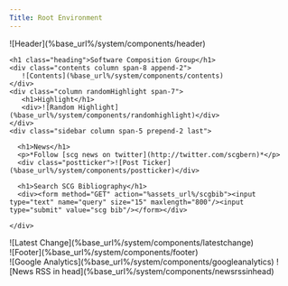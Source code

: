 ```yaml
---
Title: Root Environment
---
```


<div class="container">
  ![Header](%base_url%/system/components/header)
  <div class="column span-24 last mainbody">

    <h1 class="heading">Software Composition Group</h1>
    <div class="contents column span-8 append-2">
       ![Contents](%base_url%/system/components/contents)
    </div>
    <div class="column randomHighlight span-7">
       <h1>Highlight</h1>
       <div>![Random Highlight](%base_url%/system/components/randomhighlight)</div>
    </div>
    <div class="sidebar column span-5 prepend-2 last">

      <h1>News</h1>
      <p>*Follow [scg news on twitter](http://twitter.com/scgbern)*</p>
      <div class="postticker">![Post Ticker](%base_url%/system/components/postticker)</div>

      <h1>Search SCG Bibliography</h1>
      <div><form method="GET" action="%assets_url%/scgbib"><input type="text" name="query" size="15" maxlength="800"/><input type="submit" value="scg bib"/></form></div>

    </div>
  </div>
  <div class="footnote">![Latest Change](%base_url%/system/components/latestchange)</div>
  ![Footer](%base_url%/system/components/footer)
</div>
![Google Analytics](%base_url%/system/components/googleanalytics)
![News RSS in head](%base_url%/system/components/newsrssinhead)
